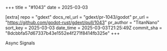 +++
title = "#1043"
date = 2025-03-03

[extra]
repo = "gdext"
docs_rel_url = "gdext/pr-1043/godot"
pr_url = "https://github.com/godot-rust/gdext/pull/1043"
pr_author = "TitanNano"
sort_key = 2025-03-03
date_time = 2025-03-03T21:25:49Z
commit_sha = "8dcbbfa57d67337b43e1552e4f271f8414fb325e"
+++

Async Signals

